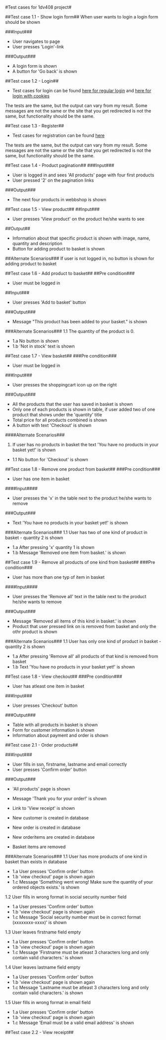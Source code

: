 #Test cases for 1dv408 project#

##Test case 1.1 - Show login form##
When user wants to login a login form should be shown

###Input###
* User navigates to page
* User presses 'Login'-link

###Output###
* A login form is shown
* A button for 'Go back' is shown

##Test case 1.2 - Login##
* Test cases for login can be found [here for regular login](https://github.com/dntoll/1DV608/blob/master/Assignments/Assignment_2/Assignment2_Test_Cases_Mandatory.md) and [here for login with cookies](https://github.com/dntoll/1DV608/blob/master/Assignments/Assignment_2/Assignment2_Extra_Test_cases.md)

The tests are the same, but the output can vary from my result. Some messages are not the same or the site that you get redirected is not the same, but functionality should be the same.

##Test case 1.3 - Register##
* Test cases for registration can be found [here](https://github.com/dntoll/1DV608/blob/master/Assignments/Assignment_4/TestCases.md)

The tests are the same, but the output can vary from my result. Some messages are not the same or the site that you get redirected is not the same, but functionality should be the same.

##Test case 1.4 - Product pagination##
###Input###
* User is logged in and sees 'All products' page with four first products
* User pressed '2' on the pagination links

###Output###
* The next four products in webbshop is shown

##Test case 1.5 - View product##
##Input###
* User presses 'View product' on the product he/she wants to see

##Output##
* Information about that specific product is shown with image, name, quantity and description
* Button for adding product to basket is shown

##Alternate Scenarios###
If user is not logged in, no button is shown for adding product to basket

##Test case 1.6 - Add product to basket##
##Pre condition###
* User must be logged in

##Input###
* User presses 'Add to basket' button

###Output###
* Message "This product has been added to your basket." is shown

###Alternate Scenarios###
1.1 The quantity of the product is 0.
* 1.a No button is shown
* 1.b 'Not in stock' text is shown

##Test case 1.7 - View basket##
###Pre condition###
* User must be logged in

###Input###
* User presses the shoppingcart icon up on the right

###Output###
* All the products that the user has saved in basket is shown
* Only one of each products is shown in table, if user added two of one product that shows under the 'quantity' title
* Total price for all products combined is shown
* A button with text 'Checkout' is shown

####Alternate Scenarios###
1. If user has no products in basket the text 'You have no products in your basket yet!' is shown
* 1.1 No button for 'Checkout' is shown

##Test case 1.8 - Remove one product from basket##
###Pre condition###
* User has one item in basket

####Input####
* User presses the 'x' in the table next to the product he/she wants to remove

###Output###
* Text 'You have no products in your basket yet!' is shown

###Alternate Scenarios###
1.1 User has two of one kind of product in basket - quantity 2 is shown
* 1.a After pressing 'x' quantity 1 is shown
* 1.b Message 'Removed one item from basket.' is shown

##Test case 1.9 - Remove all products of one kind from basket##
###Pre condition###
* User has more than one typ of item in basket

####Input####
* User presses the 'Remove all' text in the table next to the product he/she wants to remove

###Output###
* Message 'Removed all items of this kind in basket.' is shown
* Product that user pressed link on is removed from basket and only the othr product is shown

###Alternate Scenarios###
1.1 User has only one kind of product in basket - quantity 2 is shown
* 1.a After pressing 'Remove all' all products of that kind is removed from basket
* 1.b Text 'You have no products in your basket yet!' is shown

##Test case 1.8 - View checkout##
###Pre condition###
* User has atleast one item in basket

###Input###
* User presses 'Checkout' button

###Output###
* Table with all products in basket is shown
* Form for customer information is shown
* Information about payment and order is shown

##Test case 2.1 - Order products##

###Input###
* User fills in ssn, firstname, lastname and email correctly
* User presses 'Confirm order' button

###Output###
* 'All products' page is shown
* Message 'Thank you for your order!' is shown
* Link to 'View receipt' is shown

* New customer is created in database
* New order is created in database
* New orderitems are created in database
* Basket items are removed

###Alternate Scenarios###
1.1 User has more products of one kind in basket than exists in database
* 1.a User presses 'Confirm order' button
* 1.b 'view checkout' page is shown again
* 1.c Message 'Something went wrong! Make sure the quantity of your ordered objects exists.' is shown
 
1.2 User fills in wrong format in social security number field
* 1.a User presses 'Confirm order' button
* 1.b 'view checkout' page is shown again
* 1.c Message 'Social security number must be in correct format (xxxxxxxx-xxxx)' is shown

1.3 User leaves firstname field empty
* 1.a User presses 'Confirm order' button
* 1.b 'view checkout' page is shown again
* 1.c Message 'Firstname must be atleast 3 characters long and only contain valid characters.' is shown

1.4 User leaves lastname field empty
* 1.a User presses 'Confirm order' button
* 1.b 'view checkout' page is shown again
* 1.c Message 'Lastname must be atleast 3 characters long and only contain valid characters.' is shown

1.5 User fills in wrong format in email field
* 1.a User presses 'Confirm order' button
* 1.b 'view checkout' page is shown again
* 1.c Message 'Email must be a valid email address' is shown

##Test case 2.2 - View receipt##
